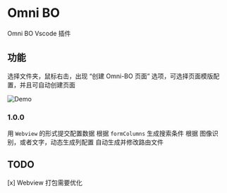 # Omni BO

Omni BO Vscode 插件

## 功能

选择文件夹，鼠标右击，出现 “创建 Omni-BO 页面” 选项，可选择页面模版配置，并且可自动创建页面

![Demo](/images/demo.gif)

### 1.0.0

用 `Webview` 的形式提交配置数据
根据 `formColumns` 生成搜索条件
根据 图像识别，或者文字，动态生成列配置
自动生成并修改路由文件

## TODO

[x] Webview 打包需要优化
